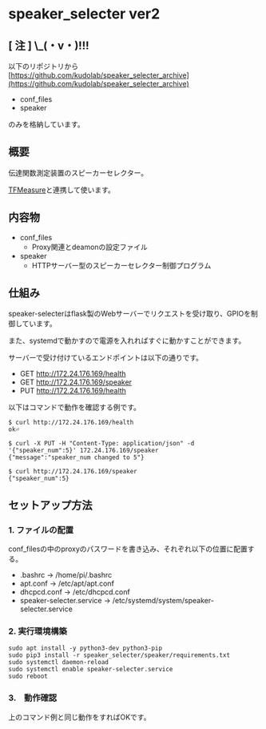 # speaker_selecter ver2

## [ 注 ] \\\_(・v・)!!!
以下のリポジトリから
[https://github.com/kudolab/speaker_selecter_archive](https://github.com/kudolab/speaker_selecter_archive)
- conf_files
- speaker

のみを格納しています。


## 概要

伝達関数測定装置のスピーカーセレクター。

[TFMeasure](https://github.com/kudolab/TFMeasure)と連携して使います。

## 内容物

- conf_files
  - Proxy関連とdeamonの設定ファイル
- speaker
  - HTTPサーバー型のスピーカーセレクター制御プログラム

## 仕組み

speaker-selecterはflask製のWebサーバーでリクエストを受け取り、GPIOを制御しています。

また、systemdで動かすので電源を入れればすぐに動かすことができます。

サーバーで受け付けているエンドポイントは以下の通りです。

- GET http://172.24.176.169/health
- GET http://172.24.176.169/speaker
- PUT http://172.24.176.169/health

以下はコマンドで動作を確認する例です。

```shell
$ curl http://172.24.176.169/health
ok⏎

$ curl -X PUT -H "Content-Type: application/json" -d '{"speaker_num":5}' 172.24.176.169/speaker
{"message":"speaker_num changed to 5"}

$ curl http://172.24.176.169/speaker
{"speaker_num":5}
```

## セットアップ方法

### 1. ファイルの配置

conf_filesの中のproxyのパスワードを書き込み、それぞれ以下の位置に配置する。

- .bashrc -> /home/pi/.bashrc
- apt.conf -> /etc/apt/apt.conf
- dhcpcd.conf -> /etc/dhcpcd.conf
- speaker-selecter.service -> /etc/systemd/system/speaker-selecter.service

### 2. 実行環境構築

```shell
sudo apt install -y python3-dev python3-pip
sudo pip3 install -r speaker_selecter/speaker/requirements.txt
sudo systemctl daemon-reload
sudo systemctl enable speaker-selecter.service
sudo reboot
```

### 3.　動作確認

上のコマンド例と同じ動作をすればOKです。
